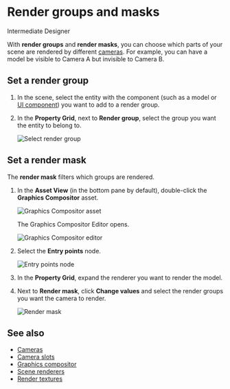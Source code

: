 # Render groups and masks

<span class="badge text-bg-primary">Intermediate</span>
<span class="badge text-bg-success">Designer</span>

With **render groups** and **render masks**, you can choose which parts of your scene are rendered by different [cameras](../cameras/index.md). For example, you can have a model be visible to Camera A but invisible to Camera B.

## Set a render group

1. In the scene, select the entity with the component (such as a model or [UI component](../../ui/add-a-ui-to-a-scene.md)) you want to add to a render group.

2. In the **Property Grid**, next to **Render group**, select the group you want the entity to belong to.

    ![Select render group](media/select-render-group.png)

## Set a render mask

The **render mask** filters which groups are rendered.

1. In the **Asset View** (in the bottom pane by default), double-click the **Graphics Compositor** asset.

    ![Graphics Compositor asset](media/graphics-compositor-asset.png)

    The Graphics Compositor Editor opens.

    ![Graphics Compositor editor](media/graphics-compositor-editor.png)

2. Select the **Entry points** node.

    ![Entry points node](media/entry-points-node.png)

3. In the **Property Grid**, expand the renderer you want to render the model.

4. Next to **Render mask**, click **Change values** and select the render groups you want the camera to render.

    ![Render mask](media/change-render-mask.png)

## See also

* [Cameras](../cameras/index.md)
* [Camera slots](../cameras/camera-slots.md)
* [Graphics compositor](index.md)
* [Scene renderers](scene-renderers.md)
* [Render textures](render-textures.md)